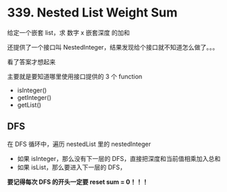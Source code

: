 # 339. Nested List Weight Sum
给定一个嵌套 list，求 数字 x 嵌套深度 的加和

还提供了一个接口叫 NestedInteger，结果发现给个接口就不知道怎么做了。。。

看了答案才想起来

主要就是要知道哪里使用接口提供的 3 个 function

- isInteger()
- getInteger()
- getList()

## DFS
在 DFS 循环中，遍历 nestedList 里的 nestedInteger
- 如果 isInteger，那么没有下一层的 DFS，直接把深度和当前值相乘加入总和
- 如果 isList，那么要进入下一层的 DFS，

**要记得每次 DFS 的开头一定要 reset sum = 0！！！**

